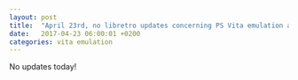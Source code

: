 ```yaml
---
layout: post
title:  "April 23rd, no libretro updates concerning PS Vita emulation and emulators"
date:   2017-04-23 06:00:01 +0200
categories: vita emulation
---
```


No updates today!
